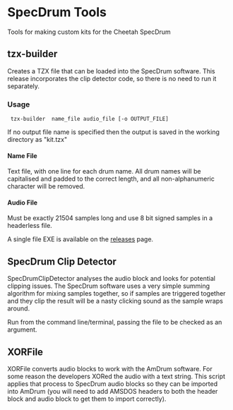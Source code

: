 # SpecDrum Tools
Tools for making custom kits for the Cheetah SpecDrum

## tzx-builder

Creates a TZX file that can be loaded into the SpecDrum software. This release incorporates the clip detector code, so there is no need to run it separately.

### Usage
```
 tzx-builder  name_file audio_file [-o OUTPUT_FILE]
```
If no output file name is specified then the output is saved in the working directory as "kit.tzx"

#### Name File
Text file, with one line for each drum name. All drum names will be capitalised and padded to the correct length, and all non-alphanumeric character will be removed.

#### Audio File
Must be exactly 21504 samples long and use 8 bit signed samples in a headerless file.

A single file EXE is available on the [releases](https://github.com/mattybigback/SpecDrumTools/releases/) page.

## SpecDrum Clip Detector
SpecDrumClipDetector analyses the audio block and looks for potential clipping issues. The SpecDrum software uses a very simple summing algorithm for mixing samples together, so if samples are triggered together and they clip the result will be a nasty clicking sound as the sample wraps around.

Run from the command line/terminal, passing the file to be checked as an argument.


## XORFile
XORFile converts audio blocks to work with the AmDrum software. For some reason the developers XORed the audio with a text string. This script applies that process to SpecDrum audio blocks so they can be imported into AmDrum (you will need to add AMSDOS headers to both the header block and audio block to get them to import correctly).

